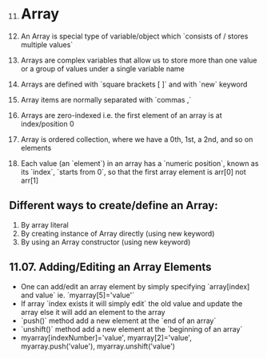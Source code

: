 11. # Array

1.  An Array is special type of variable/object which \`consists of / stores multiple values\`
1.  Arrays are complex variables that allow us to store more than one value or a group of values under a single variable name
1.  Arrays are defined with \`square brackets \[ \]\` and with \`new\` keyword
1.  Array items are normally separated with \`commas ,\`
1.  Arrays are zero-indexed i.e. the first element of an array is at index/position 0
1.  Array is ordered collection, where we have a 0th, 1st, a 2nd, and so on elements
1.  Each value (an \`element\`) in an array has a \`numeric position\`, known as its \`index\`, \`starts from 0\`, so that the first array element is arr\[0\] not arr\[1\]

## Different ways to create/define an Array:

1.  By array literal
2.  By creating instance of Array directly (using new keyword)
3.  By using an Array constructor (using new keyword)

## 11.07. Adding/Editing an Array Elements

- One can add/edit an array element by simply specifying \`array\[index\] and value\` ie. \`myarray\[5\]='value'\`
- If array \`index exists it will simply edit\` the old value and update the array else it will add an element to the array
- \`push()\` method add a new element at the \`end of an array\`
- \`unshift()\` method add a new element at the \`beginning of an array\`
- myarray\[indexNumber\]='value', myarray\[2\]='value', myarray.push('value'), myarray.unshift('value')
